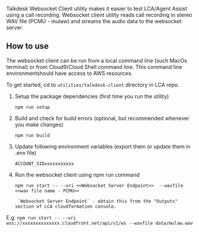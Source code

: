 Talkdesk Websocket Client utility makes it easier to test LCA/Agent Assist using a call recording. Websocket client utility reads call recording in stereo WAV file (PCMU - mulaw) and streams the audio data to the websocket server. 

## How to use
The websocket client can be run from a local command line (such MacOs terminal) or from Cloud9/Cloud Shell command line. 
This command line environmentshould have access to AWS resources. 

To get started, cd to `utilities/talkdesk-client` directory in LCA repo.

1. Setup the package dependencies (first time you run the utility)

    `npm run setup`

2. Build and check for build errors (optional, but recommended whenever you make changes)

    `npm run build`

3.  Update following environment variables (export them or update them in .env file)

    `ACCOUNT_SID=xxxxxxxxxx`

4. Run the websocket client using npm run command 

    `npm run start -- --uri <<Websocket Server Endpoint>>  --wavfile <<wav file name - PCMU>>`

        `Websocket Server Endpoint` - obtain this from the "Outputs" section of LCA cloudformation console.
E.g. 
    `npm run start -- --uri wss://xxxxxxxxxxxxxx.cloudfront.net/api/v1/ws --wavfile data/mulaw.wav`